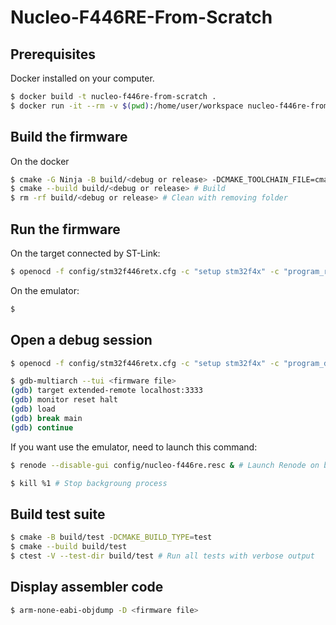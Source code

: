 # Nucleo-F446RE-From-Scratch
## Prerequisites
Docker installed on your computer.
```bash
$ docker build -t nucleo-f446re-from-scratch .
$ docker run -it --rm -v $(pwd):/home/user/workspace nucleo-f446re-from-scratch
```
## Build the firmware
On the docker
```bash
$ cmake -G Ninja -B build/<debug or release> -DCMAKE_TOOLCHAIN_FILE=cmake/toolchain-arm-none-eabi.cmake -DCMAKE_BUILD_TYPE=<debug or release> # Create workspace
$ cmake --build build/<debug or release> # Build
$ rm -rf build/<debug or release> # Clean with removing folder
```
## Run the firmware
On the target connected by ST-Link:
```bash
$ openocd -f config/stm32f446retx.cfg -c "setup stm32f4x" -c "program_release <firmware file>"
```
On the emulator:
```bash
$
```
## Open a debug session
```bash
$ openocd -f config/stm32f446retx.cfg -c "setup stm32f4x" -c "program_debug <firmware file>"
```
```bash
$ gdb-multiarch --tui <firmware file>
(gdb) target extended-remote localhost:3333
(gdb) monitor reset halt
(gdb) load
(gdb) break main
(gdb) continue
```
If you want use the emulator, need to launch this command:
```bash
$ renode --disable-gui config/nucleo-f446re.resc & # Launch Renode on background

$ kill %1 # Stop backgroung process
```
## Build test suite
```bash
$ cmake -B build/test -DCMAKE_BUILD_TYPE=test
$ cmake --build build/test
$ ctest -V --test-dir build/test # Run all tests with verbose output
```
## Display assembler code
```bash
$ arm-none-eabi-objdump -D <firmware file>
```